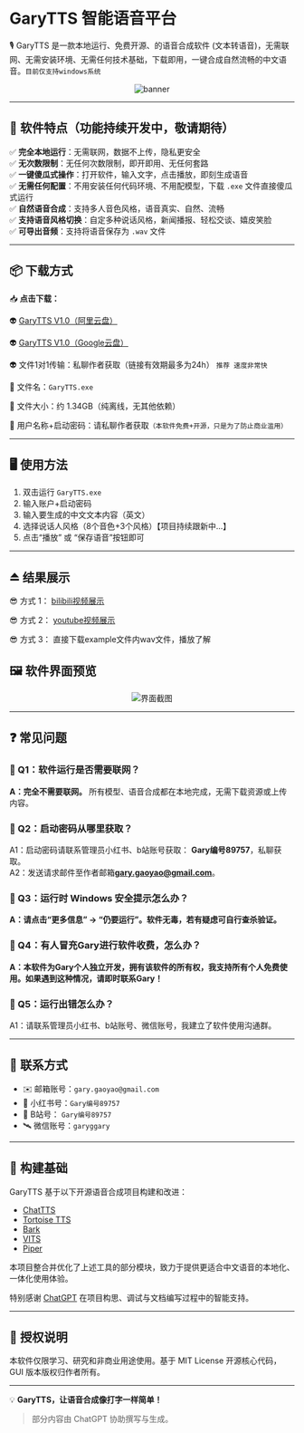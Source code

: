 # GaryTTS 智能语音平台

🎙️ GaryTTS 是一款本地运行、免费开源、的语音合成软件 (文本转语音)，无需联网、无需安装环境、无需任何技术基础，下载即用，一键合成自然流畅的中文语音。`目前仅支持windows系统`

<p align="center"> <img src="https://github.com/user-attachments/assets/b74cd75e-34da-46c0-89d0-9d16fbd149e9" alt="banner" /> </p>


---

## 🧩 软件特点（功能持续开发中，敬请期待）

✅ **完全本地运行**：无需联网，数据不上传，隐私更安全  
✅ **无次数限制**：无任何次数限制，即开即用、无任何套路  
✅ **一键傻瓜式操作**：打开软件，输入文字，点击播放，即刻生成语音  
✅ **无需任何配置**：不用安装任何代码环境、不用配模型，下载 `.exe` 文件直接傻瓜式运行  
✅ **自然语音合成**：支持多人音色风格，语音真实、自然、流畅  
✅ **支持语音风格切换**：自定多种说话风格，新闻播报、轻松交谈、嬉皮笑脸  
✅ **可导出音频**：支持将语音保存为 `.wav` 文件  

---

## 📦 下载方式

📥 **点击下载：** 

👽 [GaryTTS V1.0（阿里云盘）](https://www.alipan.com/s/yyh1oT48QkG)  

👽 [GaryTTS V1.0（Google云盘）](https://drive.google.com/file/d/13qG9c7UpZoKC8J5KwIEzIt41Tpd3zJd8/view?usp=sharing)  

👽 文件1对1传输：私聊作者获取（链接有效期最多为24h） `推荐 速度非常快`

📁 文件名：`GaryTTS.exe`  

📌 文件大小：约 1.34GB（纯离线，无其他依赖）  

🔐 用户名称+启动密码：请私聊作者获取`（本软件免费+开源，只是为了防止商业滥用）`

---

## 🖥️ 使用方法

1. 双击运行 `GaryTTS.exe`  
2. 输入账户+启动密码  
3. 输入要生成的中文文本内容（英文）  
4. 选择说话人风格（8个音色+3个风格）【项目持续跟新中...】  
5. 点击“播放” 或 “保存语音”按钮即可

---

## ⏏️ 结果展示  

😎 方式 1：  [bilibili视频展示](https://space.bilibili.com/287800171?spm_id_from=333.1007.0.0)   

😎 方式 2：  [youtube视频展示](https://www.youtube.com/@GaryGY)  

😎 方式 3：  直接下载example文件内wav文件，播放了解

## 🖼️ 软件界面预览

<p align="center">
  <img src="https://github.com/user-attachments/assets/ce05e912-6ecc-42d0-b6aa-6097559ba015" alt="界面截图" />
</p>


---

## ❓ 常见问题

### 💬 Q1：软件运行是否需要联网？
**A：完全不需要联网。** 所有模型、语音合成都在本地完成，无需下载资源或上传内容。

### 💬 Q2：启动密码从哪里获取？
A1：启动密码请联系管理员小红书、b站账号获取： **Gary编号89757**，私聊获取。  
A2：发送请求邮件至作者邮箱**gary.gaoyao@gmail.com**。

### 💬 Q3：运行时 Windows 安全提示怎么办？
**A：请点击“更多信息” -> “仍要运行”。软件无毒，若有疑虑可自行查杀验证。**  

### 💬 Q4：有人冒充Gary进行软件收费，怎么办？
**A：本软件为Gary个人独立开发，拥有该软件的所有权，我支持所有个人免费使用。如果遇到这种情况，请即时联系Gary！**

### 💬 Q5：运行出错怎么办？
A1：请联系管理员小红书、b站账号、微信账号，我建立了软件使用沟通群。

---

## 📮 联系方式

- ✉️ 邮箱账号：`gary.gaoyao@gmail.com`  
- 📢 小红书号：`Gary编号89757`
- 📢 B站号：   `Gary编号89757`
- 🛰️ 微信账号：`garyggary`

---
## 🔧 构建基础

GaryTTS 基于以下开源语音合成项目构建和改进：

- [ChatTTS](https://github.com/2noise/ChatTTS)  
- [Tortoise TTS](https://github.com/neonbjb/tortoise-tts)  
- [Bark](https://github.com/suno-ai/bark)  
- [VITS](https://github.com/jaywalnut310/vits)  
- [Piper](https://github.com/rhasspy/piper)

本项目整合并优化了上述工具的部分模块，致力于提供更适合中文语音的本地化、一体化使用体验。

特别感谢 [ChatGPT](https://openai.com/chatgpt) 在项目构思、调试与文档编写过程中的智能支持。

---

## 📄 授权说明

本软件仅限学习、研究和非商业用途使用。基于 MIT License 开源核心代码，GUI 版本版权归作者所有。

---

💡 **GaryTTS，让语音合成像打字一样简单！**

> 部分内容由 ChatGPT 协助撰写与生成。
